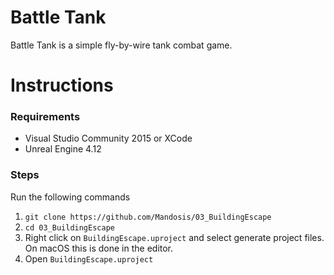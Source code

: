 # Battle Tank
Battle Tank is a simple fly-by-wire tank combat game.

# Instructions

### Requirements

- Visual Studio Community 2015 or XCode
- Unreal Engine 4.12

### Steps

Run the following commands

1. `git clone https://github.com/Mandosis/03_BuildingEscape`
2. `cd 03_BuildingEscape`
3. Right click on `BuildingEscape.uproject` and select generate project files. On macOS this is done in the editor.
4. Open `BuildingEscape.uproject`
